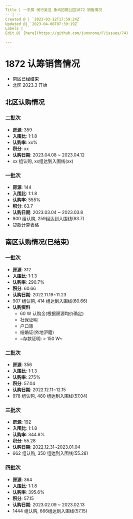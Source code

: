 ```yaml
---
Title | 一手房 闵行吴泾 象屿招商公园1872 销售情况
-- | --
Created @ | `2023-03-12T17:59:24Z`
Updated @| `2023-04-08T07:39:19Z`
Labels | ``
Edit @| [here](https://github.com/junxnone/F/issues/74)

---
```

# 1872 认筹销售情况
- 南区已经结束
- 北区 2023.3 开始

## 北区认购情况 

### 二批次

- **房源**: 359
- **入围比**: 1:1.8
- **认购率**: xx%
- **积分**: xx
- **认购日期**: 2023.04.08 ~ 2023.04.12
- xx 组认购, xx组达到入围线(xx)

### 一批次

- **房源**: 144
- **入围比**: 1:1.8
- **认购率**: 555%
- **积分**: 63.7
- **认购日期**: 2023.03.04 ~ 2023.03.8
- 800 组认购, 259组达到入围线(63.7)
- [贷款计算表格](https://docs.google.com/spreadsheets/d/1PRW7m6mxZAbLm5Z-fx4toSHhmHQNyEK82MyJj1n3-6M/edit?usp=sharing)


## 南区认购情况(已结束)
### 一批次

- **房源**: 312
- **入围比**: 1:1.3
- **认购率**: 290.7%
- **积分**: 60.66
- **认购日期**: 2022.11.19~11.23
- 907 组认购, 414 组达到入围线(60.66)
- **认购资料**
  - 60 W 认购金(根据房源均价确定)
  - 社保证明
  - 户口簿
  - 结婚证(外地沪籍)
  - ~存款证明: > 150 W~


### 二批次

- **房源**: 356 
- **入围比**: 1:1.3
- **认购率**: 275%
- **积分**: 57.04
- **认购日期**: 2022.12.11~12.15
- 978 组认购, 480 组达到入围线(57.04)


### 三批次

- **房源**: 192
- **入围比**: 1:1.8
- **认购率**: 344.8%
- **积分**: 55.28
- **认购日期**: 2022.12.31~2023.01.04
- 662 组认购, 350 组达到入围线(55.28)


### 四批次

- **房源**: 364
- **入围比**: 1:1.8
- **认购率**: 395.6%
- **积分**: 57.15
- **认购日期**: 2023.02.09 ~ 2023.02.13
- 1444 组认购, 666组达到入围线(57.15)




